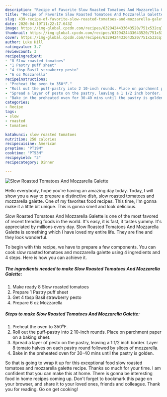 ```yaml
---
description: "Recipe of Favorite Slow Roasted Tomatoes And Mozzarella Galette"
title: "Recipe of Favorite Slow Roasted Tomatoes And Mozzarella Galette"
slug: 439-recipe-of-favorite-slow-roasted-tomatoes-and-mozzarella-galette
date: 2020-04-19T11:22:17.643Z
image: https://img-global.cpcdn.com/recipes/6329424433643520/751x532cq70/slow-roasted-tomatoes-and-mozzarella-galette-recipe-main-photo.jpg
thumbnail: https://img-global.cpcdn.com/recipes/6329424433643520/751x532cq70/slow-roasted-tomatoes-and-mozzarella-galette-recipe-main-photo.jpg
cover: https://img-global.cpcdn.com/recipes/6329424433643520/751x532cq70/slow-roasted-tomatoes-and-mozzarella-galette-recipe-main-photo.jpg
author: Luke Hill
ratingvalue: 3.7
reviewcount: 3
recipeingredient:
- "8 Slow roasted tomatoes"
- "1 Pastry puff sheet"
- "4 tbsp Basil strawberry pesto"
- "6 oz Mozzarella"
recipeinstructions:
- "Preheat the oven to 350⁰F."
- "Roll out the puff-pastry into 2 10-inch rounds. Place on parchment paper on a baking sheet."
- "Spread a layer of pesto on the pastry, leaving a 1 1/2 inch border. Layer 8 tomato halves on each pastry round followed by slices of mozzarella."
- "Bake in the preheated oven for 30-40 mins until the pastry is golden."
categories:
- Recipe
tags:
- slow
- roasted
- tomatoes

katakunci: slow roasted tomatoes 
nutrition: 258 calories
recipecuisine: American
preptime: "PT19M"
cooktime: "PT53M"
recipeyield: "3"
recipecategory: Dinner

---
```



![Slow Roasted Tomatoes And Mozzarella Galette](https://img-global.cpcdn.com/recipes/6329424433643520/751x532cq70/slow-roasted-tomatoes-and-mozzarella-galette-recipe-main-photo.jpg)

Hello everybody, hope you're having an amazing day today. Today, I will show you a way to prepare a distinctive dish, slow roasted tomatoes and mozzarella galette. One of my favorites food recipes. This time, I'm gonna make it a little bit unique. This is gonna smell and look delicious.

Slow Roasted Tomatoes And Mozzarella Galette is one of the most favored of recent trending foods in the world. It's easy, it is fast, it tastes yummy. It's appreciated by millions every day. Slow Roasted Tomatoes And Mozzarella Galette is something which I have loved my entire life. They are fine and they look wonderful.




To begin with this recipe, we have to prepare a few components. You can cook slow roasted tomatoes and mozzarella galette using 4 ingredients and 4 steps. Here is how you can achieve it.

<!--inarticleads1-->

##### The ingredients needed to make Slow Roasted Tomatoes And Mozzarella Galette:

1. Make ready 8 Slow roasted tomatoes
1. Prepare 1 Pastry puff sheet
1. Get 4 tbsp Basil strawberry pesto
1. Prepare 6 oz Mozzarella




<!--inarticleads2-->

##### Steps to make Slow Roasted Tomatoes And Mozzarella Galette:

1. Preheat the oven to 350⁰F.
1. Roll out the puff-pastry into 2 10-inch rounds. Place on parchment paper on a baking sheet.
1. Spread a layer of pesto on the pastry, leaving a 1 1/2 inch border. Layer 8 tomato halves on each pastry round followed by slices of mozzarella.
1. Bake in the preheated oven for 30-40 mins until the pastry is golden.




So that is going to wrap it up for this exceptional food slow roasted tomatoes and mozzarella galette recipe. Thanks so much for your time. I am confident that you can make this at home. There is gonna be interesting food in home recipes coming up. Don't forget to bookmark this page on your browser, and share it to your loved ones, friends and colleague. Thank you for reading. Go on get cooking!
